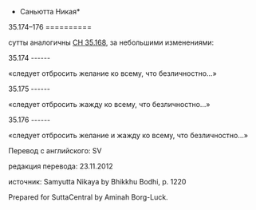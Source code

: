 * Саньютта Никая*

35\.174–176
\=\=\=\=\=\=\=\=\=\=

сутты аналогичны [СН 35\.168](/sn35\.168/ru/sv), за небольшими изменениями:

35\.174
\-\-\-\-\-\-

«следует отбросить желание ко всему, что безличностно…»

35\.175
\-\-\-\-\-\-

«следует отбросить жажду ко всему, что безличностно…»

35\.176
\-\-\-\-\-\-

«следует отбросить желание и жажду ко всему, что безличностно…»

Перевод с английского: SV

редакция перевода: 23\.11\.2012

источник: Samyutta Nikaya by Bhikkhu Bodhi, p\. 1220

Prepared for SuttaCentral by Aminah Borg\-Luck\.